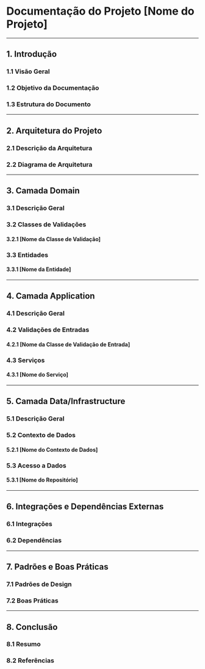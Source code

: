 # Documentação do Projeto [Nome do Projeto]

---

## 1. Introdução
### 1.1 Visão Geral
### 1.2 Objetivo da Documentação
### 1.3 Estrutura do Documento

---

## 2. Arquitetura do Projeto
### 2.1 Descrição da Arquitetura
### 2.2 Diagrama de Arquitetura

---

## 3. Camada Domain
### 3.1 Descrição Geral
### 3.2 Classes de Validações
#### 3.2.1 [Nome da Classe de Validação]
### 3.3 Entidades
#### 3.3.1 [Nome da Entidade]

---

## 4. Camada Application
### 4.1 Descrição Geral
### 4.2 Validações de Entradas
#### 4.2.1 [Nome da Classe de Validação de Entrada]
### 4.3 Serviços
#### 4.3.1 [Nome do Serviço]

---

## 5. Camada Data/Infrastructure
### 5.1 Descrição Geral
### 5.2 Contexto de Dados
#### 5.2.1 [Nome do Contexto de Dados]
### 5.3 Acesso a Dados
#### 5.3.1 [Nome do Repositório]

---

## 6. Integrações e Dependências Externas
### 6.1 Integrações
### 6.2 Dependências

---

## 7. Padrões e Boas Práticas
### 7.1 Padrões de Design
### 7.2 Boas Práticas

---

## 8. Conclusão
### 8.1 Resumo
### 8.2 Referências

